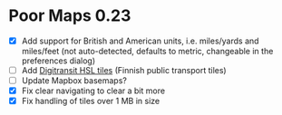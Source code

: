 Poor Maps 0.23
==============

* [x] Add support for British and American units, i.e. miles/yards and
      miles/feet (not auto-detected, defaults to metric, changeable in
      the preferences dialog)
* [ ] Add [Digitransit HSL tiles][0.23a] (Finnish public transport tiles)
* [ ] Update Mapbox basemaps?
* [x] Fix clear navigating to clear a bit more
* [x] Fix handling of tiles over 1 MB in size

[0.23a]: http://digitransit.fi/en/developers/service-catalogue/apis/map-api/
